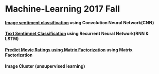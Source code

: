 # Machine-Learning  2017 Fall     
#### [Image sentiment classification](https://github.com/ReuiYan-Lin/Machine-Learning/tree/master/Image%20Sentiment%20Classification) using Convolution Neural Network(CNN)
#### [Text Sentimnet Classification](https://github.com/ReuiYan-Lin/Machine-Learning/tree/master/Sentence%20Sentiment%20Classification) using Recurrent Neural Network(RNN & LSTM)
#### [Predict Movie Ratings using Matrix Factorization](https://github.com/ReuiYan-Lin/Machine-Learning/tree/master/Movie%20Recommendation) using Matrix Factorization
#### Image Cluster (unsupervised learning)
